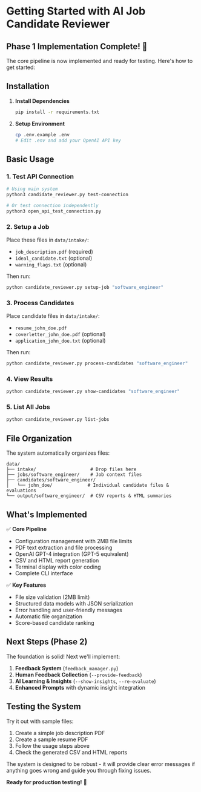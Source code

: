 # Getting Started with AI Job Candidate Reviewer

## Phase 1 Implementation Complete! 🎉

The core pipeline is now implemented and ready for testing. Here's how to get started:

## Installation

1. **Install Dependencies**
   ```bash
   pip install -r requirements.txt
   ```

2. **Setup Environment**
   ```bash
   cp .env.example .env
   # Edit .env and add your OpenAI API key
   ```

## Basic Usage

### 1. Test API Connection
```bash
# Using main system
python3 candidate_reviewer.py test-connection

# Or test connection independently
python3 open_api_test_connection.py
```

### 2. Setup a Job
Place these files in `data/intake/`:
- `job_description.pdf` (required)
- `ideal_candidate.txt` (optional)
- `warning_flags.txt` (optional)

Then run:
```bash
python candidate_reviewer.py setup-job "software_engineer"
```

### 3. Process Candidates
Place candidate files in `data/intake/`:
- `resume_john_doe.pdf`
- `coverletter_john_doe.pdf` (optional)
- `application_john_doe.txt` (optional)

Then run:
```bash
python candidate_reviewer.py process-candidates "software_engineer"
```

### 4. View Results
```bash
python candidate_reviewer.py show-candidates "software_engineer"
```

### 5. List All Jobs
```bash
python candidate_reviewer.py list-jobs
```

## File Organization

The system automatically organizes files:

```
data/
├── intake/                    # Drop files here
├── jobs/software_engineer/    # Job context files
├── candidates/software_engineer/
│   └── john_doe/             # Individual candidate files & evaluations
└── output/software_engineer/  # CSV reports & HTML summaries
```

## What's Implemented

✅ **Core Pipeline**
- Configuration management with 2MB file limits
- PDF text extraction and file processing
- OpenAI GPT-4 integration (GPT-5 equivalent)
- CSV and HTML report generation
- Terminal display with color coding
- Complete CLI interface

✅ **Key Features**
- File size validation (2MB limit)
- Structured data models with JSON serialization
- Error handling and user-friendly messages
- Automatic file organization
- Score-based candidate ranking

## Next Steps (Phase 2)

The foundation is solid! Next we'll implement:

1. **Feedback System** (`feedback_manager.py`)
2. **Human Feedback Collection** (`--provide-feedback`)
3. **AI Learning & Insights** (`--show-insights`, `--re-evaluate`)
4. **Enhanced Prompts** with dynamic insight integration

## Testing the System

Try it out with sample files:
1. Create a simple job description PDF
2. Create a sample resume PDF  
3. Follow the usage steps above
4. Check the generated CSV and HTML reports

The system is designed to be robust - it will provide clear error messages if anything goes wrong and guide you through fixing issues.

**Ready for production testing!** 🚀
